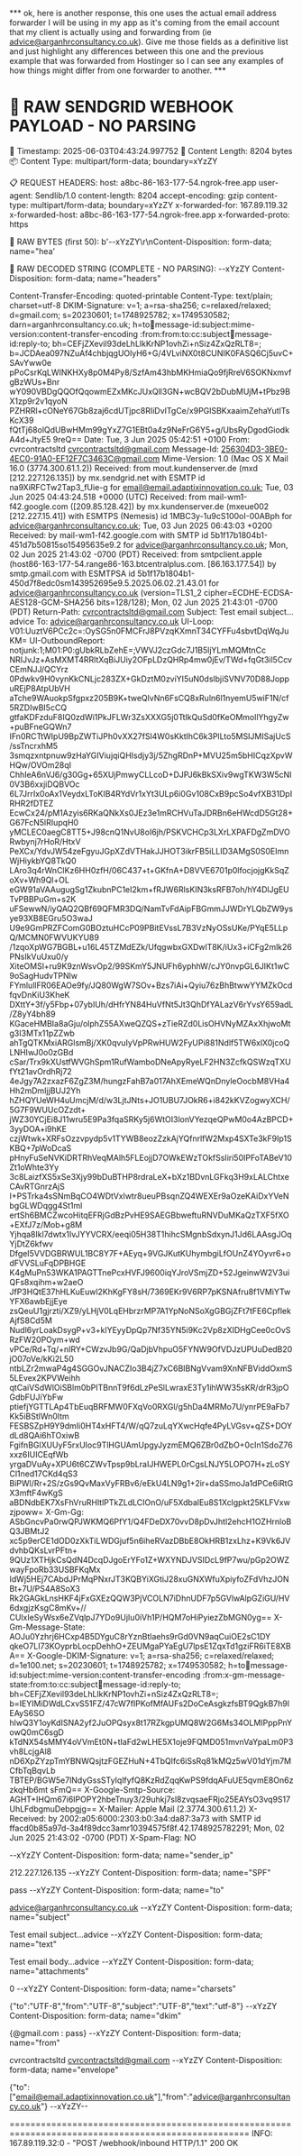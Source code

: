 *** ok, here is another response, this one uses the actual email address forwarder I will be using in my app as it's coming from the email account that my client is actually using and forwarding from (ie advice@arganhrconsultancy.co.uk). Give me those fields as a definitive list and just highlight any differences between this one and the previous example that was forwarded from Hostinger so I can see any examples of how things might differ from one forwarder to another. ***

🚀 RAW SENDGRID WEBHOOK PAYLOAD - NO PARSING
====================================================================================================
📅 Timestamp: 2025-06-03T04:43:24.997752
📏 Content Length: 8204 bytes
📦 Content Type: multipart/form-data; boundary=xYzZY

📋 REQUEST HEADERS:
   host: a8bc-86-163-177-54.ngrok-free.app
   user-agent: Sendlib/1.0
   content-length: 8204
   accept-encoding: gzip
   content-type: multipart/form-data; boundary=xYzZY
   x-forwarded-for: 167.89.119.32
   x-forwarded-host: a8bc-86-163-177-54.ngrok-free.app
   x-forwarded-proto: https

🔢 RAW BYTES (first 50):
   b'--xYzZY\r\nContent-Disposition: form-data; name="hea'

📄 RAW DECODED STRING (COMPLETE - NO PARSING):
--xYzZY
Content-Disposition: form-data; name="headers"

Content-Transfer-Encoding: quoted-printable
Content-Type: text/plain; charset=utf-8
DKIM-Signature: v=1; a=rsa-sha256; c=relaxed/relaxed;        d=gmail.com; s=20230601; t=1748925782; x=1749530582; darn=arganhrconsultancy.co.uk;        h=to:date:message-id:subject:mime-version:content-transfer-encoding         :from:from:to:cc:subject:date:message-id:reply-to;        bh=CEFjZXevil93deLhLlkKrNP1ovhZi+nSiz4ZxQzRLT8=;        b=JCDAea097NZuAf4chbjqgUOlyH6+G/4VLviNX0t8CUNIK0FASQ6Cj5uvC+SAvYww0e         pPoCsrKqLWINKHXy8p0M4Py8/SzfAm43hbMKHmiaQo9fjRreV6SOKNxmvfgBzWUs+Bnr         wY090VBDgQQOfQqowmEZxMKcJUxQll3GN+wcBQV2bDubMUjM+tPbz9BX1zp9r2v1qyoN         PZHRRl+cONeY67Gb8zaj6cdUTjpc8RIiDvITgCe/x9PGlSBKxaaimZehaYutlTsKcX39         fQtTj68olQdUBwHMm99gYxZ7G1EBt0a4z9NeFrG6Y5+g/UbsRyDgodGiodkA4d+JtyE5         9reQ==
Date: Tue, 3 Jun 2025 05:42:51 +0100
From: cvrcontractsltd <cvrcontractsltd@gmail.com>
Message-Id: <256304D3-3BE0-4EC0-91A0-EF12F7C3463C@gmail.com>
Mime-Version: 1.0 (Mac OS X Mail 16.0 \(3774.300.61.1.2\))
Received: from mout.kundenserver.de (mxd [212.227.126.135]) by mx.sendgrid.net with ESMTP id na9XiRFCTw2Tap3_fUie-g for <email@email.adaptixinnovation.co.uk>; Tue, 03 Jun 2025 04:43:24.518 +0000 (UTC)
Received: from mail-wm1-f42.google.com ([209.85.128.42]) by mx.kundenserver.de (mxeue002 [212.227.15.41]) with ESMTPS (Nemesis) id 1MBC3y-1u9cS100oI-00ABph for <advice@arganhrconsultancy.co.uk>; Tue, 03 Jun 2025 06:43:03 +0200
Received: by mail-wm1-f42.google.com with SMTP id 5b1f17b1804b1-451d7b50815so15495635e9.2        for <advice@arganhrconsultancy.co.uk>; Mon, 02 Jun 2025 21:43:02 -0700 (PDT)
Received: from smtpclient.apple (host86-163-177-54.range86-163.btcentralplus.com. [86.163.177.54])        by smtp.gmail.com with ESMTPSA id 5b1f17b1804b1-450d7f8edc0sm143952695e9.5.2025.06.02.21.43.01        for <advice@arganhrconsultancy.co.uk>        (version=TLS1_2 cipher=ECDHE-ECDSA-AES128-GCM-SHA256 bits=128/128);        Mon, 02 Jun 2025 21:43:01 -0700 (PDT)
Return-Path: <cvrcontractsltd@gmail.com>
Subject: Test email subject…advice
To: advice@arganhrconsultancy.co.uk
UI-Loop: V01:UuztV6PCc2c=:OySG5n0FMCFrJ8PVzqKXmnT34CYFFu4sbvtDqWqJuKM=
UI-OutboundReport: notjunk:1;M01:P0:gUbkRLbZehE=;VWVJ2czGdc7J1B5ljYLmMQMtnCc NRIJvJz+AsMXMT4RRltXqBiJUiy2OFpLDzQHRp4mw0jEv/TWd+fqGt3il5CcvCEmNJJ/QCYrz 0Pdwkv9H0vynKkCNLjc283ZX+GkDztM0zviYI5uN0dslbjiSVNV70D88JoppuREjP8AtpUbVH aTche9WAuokpSfgpxz205B9K+tweQlvNn6FsCQ8xRuln6l1nyemU5wiF1N/cf5RZDIwBI5cCQ gtfaKDFzduF8IQ0zdWi1PkJFLWr3ZsXXXG5j0TtlkQuSd0fKeOMmollYhgyZw+puBFneGQWn7 IFn0RCTtWIpU9BpZWTiJPh0vXX27fSl4W0sKktlhC6k3PlLto5MSIJMISajUcS/ssTncrxhM5 3smqzxntpnuw9zHaYGIViujqiQHIsdjy3j/5ZhgRDnP+MVU25m5bHICqzXpvWHQw/OVOm28qI ChhIeA6nVJ6/g30Gg+65XUjPmwyCLLcoD+DJPJ6kBkSXiv9wgTKW3W5cNI0V3B6xxjiDQBVOc 6L7JrrIx0oAx1VeydxLToKIB4RYdVr1xYt3ULp6i0Gv108CxB9pcSo4vfXB31DpIRHR2fDTEZ EcwCx24/pM1Azyis6RKaQNkXs0JEz3e1mRCHVuTaJDRBn6eHWcdD5Gt28+G67FcN5lRIupqH0 yMCLEC0aegC8TT5+J98cnQ1NvU8oI6jh/PSKVCHCp3LXrLXPAFDgZmDVORwbynj7rHoR/HtxV PeXCx/YdvJW54zeFgyuJGpXZdVTHakJJHOT3ikrFB5iLLID3AMgS0S0EImnWjHiykbYQ8TkQ0 LAro3q4rWnClKz6HH0zfH/06C437+t+GKfnA+D8VVE6701p0lfocjojgKkSqZoXv+Wh9Ql+OL eGW91aVAAugugSg1ZkubnPC1eI2km+fRJW6RlsKIN3ksRFB7oh/hY4DlJgEUTvPBBPuGm+s2K uFSewwN/iyQAQ2QBf69QFMR3DQ/NamTvFdAipFBGmmJJWDrYLQbZW9ysye93XB8EGru5O3waJ U9e9GmPRZFComG0BOztuHCcP09PBitEVssL7B3VzNyOSsUKe/PYqE5LLpQ/MCMN0FWVUKYU89 /1zqoXpWG7BGBL+u16L45TZMdEZk/UfqgwbxGXDwlT8K/iUx3+iCFg2mlk26PNsIkVuUxu0/y XiteOMSl+ru9K9znWsvOp2/99SKmY5JNUFh6yphhW/cJY0nvpGL6JIKt1wC9oSagHudvTPNlw FYmlullFR06EAOe9fy/JQ80WgW7SOv+Bzs7iAi+Qyiu76zBhBtwwYYMZkOcdfqvDnKiU3KheK DXttY+3f/y5Fbp+07ybIUh/dHfrYN84HuVfNt5Jt3QhDfYALazV6rYvsY659adL/Z8yY4bh89 KGaceHMBIa8aGju/olphZ55AXweQZQS+zTieRZd0LisOHVNyMZAxXhjwoMtg3I3MTx11pZZwb ahTgQTKMxiARGlsmBj/XK0qvuIyVpPRwHUW2FyUPi881Ndlf5TW6xlX0jcoQLNHIwJ0o0zGBd cSar/Trx9kXUstfWVGhSpm1RufWamboDNeApyRyeLF2HN3ZcfkQSWzqTXUfYt21avOrdhRj72 4eJgy7A2zxazF6ZgZ3M/hungzFahB7a017AhXEmeWQnDnyleOocbM8VHa4Hh2mDmIjjBUJ2Yh hZHQYUeWH4uUmcjM/d/w3LjtJNts+JO1UBU7JOkR6+i842kKVZogwyXCH/5G7F9WUUcOZzdt+ jWZ30YCjEi8J11wru5E9Pa3fqaSRKy5j6WtOI3lonVYezqeQPwM0o4AzBPCD+3yyDOA+i9hKE czjWtwk+XRFsOzzvpydp5v1TYWB8eozZzkAjYQfnrlfW2Mxp4SXTe3kF9Ip1SKBQ+7pWoDcaS pHnyFuSeNVKiDRTRhVeqMAlh5FLEojjD7OWkEWzTOkfSsIiri50IPFoTABeV10Zt1oWhte3Yy 3c8LaizfXS5xSe3Xjy99bDuBTHP8rdraLeX+bXz1BDvnLGFkq3H9xLALChtxeCAvRTGnrzAjS I+PSTrka4sSNmBqCO4WDtVxlwtr8ueuPBsqnZQ4WEXEr9aOzeKAiDxYVeNbgGLWDqgg4St1ml ertSh6BMCZwcoHitqEFRjGdBzPvHE9SAEGBbweftuRNVDuMKaQzTXF5fXO+EXfJ7z/Mob+g8M Yjhqa8Ikl7dwtx1IvJYYVCRX/eeqi05H38T1hihcSMgnbSdxynJ1Jd6LAAsgJOqYjDtZ6kfwv DfgeI5VVDGBRWUL1BC8Y7F+AEyq+9VGJKutKUhymbgiLfOUnZ4YOyvr6+odFVVSLuFqDPBHGE K4gMuPn53WKA1PAGTTnePcxHVFJ9600iqYJroVSmjZD+52JgeinwW2V3uiQFs8xqihm+w2aeO JfP3HQtE37hHLKuEuwl2KhKgFY8sH/7369EKr9V6RP7pKSNAfru8f1VMiYTwYFX6awbEjjEye zsQeuU1gjrzti/XZ9/yLHjV0LqEHbrzrMP7A1YpNoNSoXgGBGjZFt7tFE6CpflekAjfS8Cd5M Nudl6yrLoakDsygP+v3+klYEyyDpQp7Nf35YN5i9Kc2Vp8zXIDHgCee0cOvSRzFW20POym+wd vPCe/Rd+Tq/+nIRY+CWzvJb9G/QaDjbVhpuO5FYNW9OfVDJzUPUuDedB20jO07oVe/kKi2L50 ntbLZr2mwaP4g4SGGOvJNACZIo3B4jZ7xC6BIBNgVvam9XnNFBViddOxmS5LEvex2KPVWeihh qtCaiVSdWlOiSBlm0bPITBnnT9f6dLzPeSlLwraxE3Ty1ihWW35sKR/drR3jpOGdbFUJiYbFw ptiefjYGTTLAp4TbEuqBRFMW0FXqVo0RXGl/g5hDa4MRMo7U/ynrPE9aFb7Kk5iBStlWn0ltm FESBSZpH9Y9dmIi0HT4xHFT4/W/qQ7zuLqYXwcHqfe4PyLVGsv+qZS+DOYdLd8QAi6hTOxiwB FgifnBGlXUUyF5rxUIoc9TlHGUAmUpgyJyzmEMQ6ZBr0dZbO+0cIn1SdoZ76xxz6IUICEqfWb yrgaDVuAy+XPU6t6CZWvTpsp9bLraIJHWEPL0rCgsLNJY5LOPO7H+zLoSYCl1ned17CKd4qS3 BiPWl/Rr+2S/zGs9QvMaxVyFRBv6/eEkU4LN9g1+2ir+daSSmoJa1dPCe6iRtGX3mftF4wKgS aBDNdbEK7XsFhVruRHltlPTkZLdLCIOnO/uF5XdbalEu8S1Xclgpkt25KLFVxwzjpoww=
X-Gm-Gg: ASbGncvPa0rwQPJWKMQ6PfY1/Q4FDeDX70vvD8pDvJhtl2ehcH1OZHrnloBQ3JBMtJ2    xc5p9erCE1dOD0zXkTiLWDGjuf5n6iheRVazDBbE8OkHRB1zxLhz+K9Vk6JVdvhbQKsLvrPFtn+       9QUz1XTHjkCsQdN4DcqDJgoErYFo1Z+WXYNDJVSIDcL9fP7wu/pGp2OWZwayFpoRb33USBFKqMx       IdWj5HEj7CAbdJPrMqPNxrJT3KQBYiXGtiJ28xuGNXWfuXpiyfoZFdVhzJONBt+7U/PS4A8SoX3       Rk2GAGkLnsHKF4jFxGXEzQQW3PjVCOLN7iDhnUDF7p5GVlwAlpGZiGU/HV6dxgjzKsgC8mKv+//       CUlxIeSyWsx6eZVqlpJ7YDo9UjIu0iVh1P/HQM7oHiPyiezZbMGN0yg==
X-Gm-Message-State: AOJu0Yzhrj6HCxp4B5DYguC8rYznBtlaehs9rGd0VN9aqCuiOE2sC1DY    qkeO7LI73KOyprbLocpDehhO+ZEUMgaPYaEgU7lpsE1ZqxTd1gziFR6iTE8XBA==
X-Google-DKIM-Signature: v=1; a=rsa-sha256; c=relaxed/relaxed;        d=1e100.net; s=20230601; t=1748925782; x=1749530582;        h=to:date:message-id:subject:mime-version:content-transfer-encoding         :from:x-gm-message-state:from:to:cc:subject:date:message-id:reply-to;        bh=CEFjZXevil93deLhLlkKrNP1ovhZi+nSiz4ZxQzRLT8=;        b=IEYIMiDWdLCxvS51FZ/47cW7fIPKofMfAUFs2DoCeAsgkzfsBT9QgkB7h9lEAyS6SO         hlwQ3Y1oyKdISNA2yf2JuOPQsyx8t17RZkgpUMQ8W2G6Ms34OLMIPppPnYowQ0mC6sgD         kTdNX54sMMY4oVVmEt0N+tIaFd2wLHE5X1oje9FQMD051mvnVaYpaLm0P3vh8LcjgAl8         nD6XpZYzpTmYBNWQsjtzFGEZHuN+4TbQlfc6iSsRq81kMQz5wV01dYjm7MCfbTqBqvLb         TBTEP/BGW5e7lNdyGssSTyIqlfyfQ8KzRdZqqKwPS9fdqAFuUE5qvmE8On6zzkqHb6mt         sFmQ==
X-Google-Smtp-Source: AGHT+IHQm67i6IPOPY2hbeTnuy3/29uhkj7sl8zvqsaeFRjo25EAYsO3vq9S17UhLFdbgmuDebpgjg==
X-Mailer: Apple Mail (2.3774.300.61.1.2)
X-Received: by 2002:a05:6000:2303:b0:3a4:da87:3a73 with SMTP id ffacd0b85a97d-3a4f89dcc3amr10394575f8f.42.1748925782291;        Mon, 02 Jun 2025 21:43:02 -0700 (PDT)
X-Spam-Flag: NO

--xYzZY
Content-Disposition: form-data; name="sender_ip"

212.227.126.135
--xYzZY
Content-Disposition: form-data; name="SPF"

pass
--xYzZY
Content-Disposition: form-data; name="to"

advice@arganhrconsultancy.co.uk
--xYzZY
Content-Disposition: form-data; name="subject"

Test email subject…advice
--xYzZY
Content-Disposition: form-data; name="text"

Test email body…advice
--xYzZY
Content-Disposition: form-data; name="attachments"

0
--xYzZY
Content-Disposition: form-data; name="charsets"

{"to":"UTF-8","from":"UTF-8","subject":"UTF-8","text":"utf-8"}
--xYzZY
Content-Disposition: form-data; name="dkim"

{@gmail.com : pass}
--xYzZY
Content-Disposition: form-data; name="from"

cvrcontractsltd <cvrcontractsltd@gmail.com>
--xYzZY
Content-Disposition: form-data; name="envelope"

{"to":["email@email.adaptixinnovation.co.uk"],"from":"advice@arganhrconsultancy.co.uk"}
--xYzZY--


====================================================================================================
INFO:     167.89.119.32:0 - "POST /webhook/inbound HTTP/1.1" 200 OK